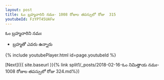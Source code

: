 ```yaml
---
layout: post
title: ఓం బ్రహ్మచారిని నమః- 1008 రోజుల తపస్సులో రోజు  315
youtubeId: FzYPT45UAFw
---
```

 
 
 ఓం బ్రహ్మచారిని నమః  
 
 - బ్రహ్మతో ఎవరు ఉన్నారు 
 
  
 
  
 
 
 
 
 
 


{% include youtubePlayer.html id=page.youtubeId %}
 
[Next]({{ site.baseurl }}{% link  split1/_posts/2018-02-16-ఓం నిమిత్తాయ నమః- 1008 రోజుల తపస్సులో రోజు  324.md%})
 
